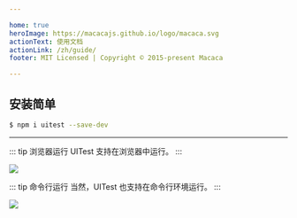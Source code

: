 ```yaml
---

home: true
heroImage: https://macacajs.github.io/logo/macaca.svg
actionText: 使用文档
actionLink: /zh/guide/
footer: MIT Licensed | Copyright © 2015-present Macaca

---
```


## 安装简单

```bash
$ npm i uitest --save-dev
```

---

::: tip 浏览器运行
UITest 支持在浏览器中运行。
:::

![](http://ww3.sinaimg.cn/large/6d308bd9gw1f6wsic5dmxj20rl0qqtbi.jpg)

::: tip 命令行运行
当然，UITest 也支持在命令行环境运行。
:::

![](http://ww1.sinaimg.cn/large/6d308bd9gw1f6wsibnfldg20nk0gr7kg.gif)
